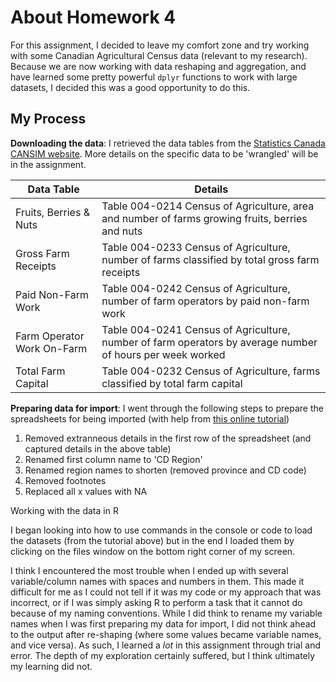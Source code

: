 # About Homework 4

For this assignment, I decided to leave my comfort zone and try working with some Canadian Agricultural Census data (relevant to my research). Because we are now working with data reshaping and aggregation, and have learned some pretty powerful `dplyr` functions to work with large datasets, I decided this was a good opportunity to do this.

## My Process

**Downloading the data**: I retrieved the data tables from the <a href="http://www5.statcan.gc.ca/cansim/a03?lang=eng&pattern=004-0200..004-0246&p2=31">Statistics Canada CANSIM website</a>. More details on the specific data to be 'wrangled' will be in the assignment. 

Data Table | Details
------------ | -------------
Fruits, Berries & Nuts | Table 004-0214 Census of Agriculture, area and number of farms growing fruits, berries and nuts
Gross Farm Receipts | Table 004-0233 Census of Agriculture, number of farms classified by total gross farm receipts 
Paid Non-Farm Work | Table 004-0242 Census of Agriculture, number of farm operators by paid non-farm work
Farm Operator Work On-Farm | Table 004-0241 Census of Agriculture, number of farm operators by average number of hours per week worked 
Total Farm Capital | Table 004-0232 Census of Agriculture, farms classified by total farm capital

**Preparing data for import**: I went through the following steps to prepare the spreadsheets for being imported (with help from <a href="https://www.datacamp.com/community/tutorials/r-data-import-tutorial">this online tutorial</a>)
1. Removed extranneous details in the first row of the spreadsheet (and captured details in the above table)
2. Renamed first column name to 'CD Region'
3. Renamed region names to shorten (removed province and CD code)
4. Removed footnotes
5. Replaced all x values with NA


Working with the data in R

I began looking into how to use commands in the console or code to load the datasets (from the tutorial above) but in the end I loaded them by clicking on the files window on the bottom right corner of my screen.

I think I encountered the most trouble when I ended up with several variable/column names with spaces and numbers in them. This made it difficult for me as I could not tell if it was my code or my approach that was incorrect, or if I was simply asking R to perform a task that it cannot do because of my naming conventions. While I did think to rename my variable names when I was first preparing my data for import, I did not think ahead to the output after re-shaping (where some values became variable names, and vice versa). As such, I learned a *lot* in this assignment through trial and error. The depth of my exploration certainly suffered, but I think ultimately my learning did not.

